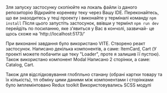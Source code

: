 Зля запуску застосунку скопіюйте на локаль файли із даного репозиторію
Відкрийте кореневу теку через Вашу IDE.
Переконайтесь, що ви зназодитесь у теці проекту і виконайте у терміналі команду `npm install`
Після цього запустіть застосунок, ввівши у термінл `npm run dev`
перейдіть по посиланню, яке з'явиться у Вас в кончолі, зазвичай- це щось схоже на 'http://localhost:5173/'

При виконанні завдання було використано VITE.
Створено реакт застосунок.
Написано декілька компонентів, а самe: ItemCard, Cart (У проекті можете побачити ще теку "Loader", проте я залишив її пустою). Також використано компонент Modal
Написано 2 сторінки, а саме: Catalog, Cart.

Також для відслідковування глобпльно станану (обрані картки товару та їх кількість), тп обміну цими даними між компонентами і сторінками було імплемінтовано Redux toolkit
Використовувались SCSS модулі
